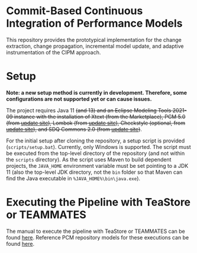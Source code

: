 # Commit-Based Continuous Integration of Performance Models

This repository provides the prototypical implementation for the change extraction, change propagation, incremental model update, and adaptive instrumentation of the CIPM approach.

# Setup

**Note: a new setup method is currently in development. Therefore, some configurations are not supported yet or can cause issues.**

The project requires Java 11 ~~(and 13) and an Eclipse Modeling Tools 2021-09 instance with the installation of Xtext (from the Marketplace), PCM 5.0 (from [update site](https://updatesite.palladio-simulator.com/palladio-build-updatesite/releases/5.0.0)), Lombok (from [update site](https://projectlombok.org/p2)), Checkstyle (optional, from [update site](https://checkstyle.org/eclipse-cs-update-site)), and SDQ Commons 2.0 (from [update site](http://kit-sdq.github.io/updatesite/release/commons/2.0.0/))~~.

For the initial setup after cloning the repository, a setup script is provided (`scripts/setup.bat`). Currently, only Windows is supported. The script must be executed from the top-level directory of the repository (and not within the `scripts` directory). As the script uses Maven to build dependent projects, the `JAVA_HOME` environment variable must be set pointing to a JDK 11 (also the top-level JDK directory, not the `bin` folder so that Maven can find the Java executable in `%JAVA_HOME%\bin\java.exe`).

<!-- The project requires Java 13 and an Eclipse Modeling Tools 2021-09 instance with the installation of Xtext (from the Marketplace), PCM 5.0 (from [update site](https://updatesite.palladio-simulator.com/palladio-build-updatesite/releases/5.0.0)), Lombok (from [update site](https://projectlombok.org/p2)), Checkstyle (from [update site](https://checkstyle.org/eclipse-cs-update-site)), SoMoX (from [update site](https://updatesite.palladio-simulator.com/palladio-reverseengineering-somox-jamopp/nightly/)), JaMoPP (from [update site](https://updatesite.palladio-simulator.com/palladio-supporting-eclipsejavadevelopmenttools/nightly/)) and SDQ Commons 2.0 (from [update site](http://kit-sdq.github.io/updatesite/release/commons/2.0.0/)).

Currently, further required plugins are contained within the Git submodules. After the submodules have been initialized, Vitruv needs to be setup according to its documentation, in the CIPM-Pipeline directory `cipm.consistency.bridge.eclipse/cipm.consistency.base.shared/dep-generator`, the command `gradlew bundle copyBundles` needs to be executed, and the following plugins need to be imported into Eclipse:

* All from `/CIPM-Pipeline/cipm.consistency.bridge.eclipse`, `/Vitruv/bundles`, and `/Palladio-Build-Coding-Conventions`
* From `/Vitruv-Domains-ComponentBasedSystems/bundles`:
    * tools.vitruv.domains.java
    * tools.vitruv.domains.pcm
    * tools.vitruv.domains.uml
* From `/Vitruv-Applications-ComponentBasedSystems/bundles`:
    * tools.vitruv.applications.pcmjava.util
    * tools.vitruv.applications.util.temporary
* From this repository (`/changed-based-adaptive-instrumentation` and `/Vitruv-Applications-PCMJavaAdditionals`):
    * cipm.consistency.commitintegration.diff.util
    * cipm.consistency.commitintegration.settings
    * cipm.consistency.domains.java
    * cipm.consistency.tools.evaluation.data
    * org.splevo.commons
    * org.splevo.diffing
    * org.splevo.extraction
    * org.splevo.jamopp.diffing
    * org.splevo.jamopp.extraction
    * org.splevo.jamopp.util

A new Eclipse instance with all imported plugins has to be started. Afterwards, the remaining plugins of this repository (again `/changed-based-adaptive-instrumentation` and `/Vitruv-Applications-PCMJavaAdditionals`) need to be imported.

To setup the correct Checkstyle configuration, the files `org.splevo.releng.codeconventions/splevo-checkstyle-rules.xml` from SPLevo as `SPLevo Style` and `org.palladiosimulator.codeconventions/palladio-checkstyle-rules.xml` from Palladio-Build-CodingConventions as `Palladio Coding Conventions` shall be imported. In addition, the `Palladio Coding Conventions` need to be set as the default Checkstyle configuration. -->

# Executing the Pipeline with TeaStore or TEAMMATES

The manual to execute the pipeline with TeaStore or TEAMMATES can be found [here](change-based-adaptive-instrumentation/cipm.consistency.vsum.test). Reference PCM repository models for these executions can be found [here](data).
